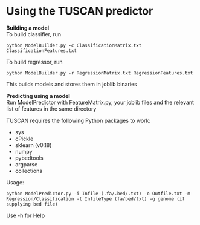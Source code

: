 # Using the TUSCAN predictor

**Building a model**  
To build classifier, run
```
python ModelBuilder.py -c ClassificationMatrix.txt ClassificationFeatures.txt
```

To build regressor, run
```
python ModelBuilder.py -r RegressionMatrix.txt RegressionFeatures.txt
```

This builds models and stores them in joblib binaries

**Predicting using a model**  
Run ModelPredictor with FeatureMatrix.py, your joblib files and the relevant list of features in the same directory

TUSCAN requires the following Python packages to work:

- sys
- cPickle
- sklearn (v0.18)
- numpy
- pybedtools
- argparse
- collections


Usage:
```
python ModelPredictor.py -i Infile (.fa/.bed/.txt) -o Outfile.txt -m Regression/Classification -t InfileType (fa/bed/txt) -g genome (if supplying bed file)
```

Use -h for Help
